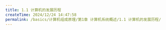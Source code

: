 ```yaml
---
title: 1.1 计算机的发展历程
createTime: 2024/12/24 14:47:58
permalink: /basics/计算机组成原理/第1章 计算机系统概述/1.1 计算机的发展历程/
---
```






